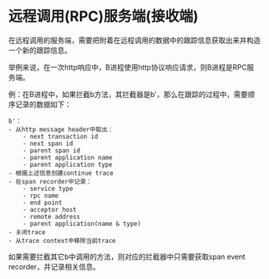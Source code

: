 # 远程调用(RPC)服务端(接收端)

在远程调用的服务端，需要把附着在远程调用的数据中的跟踪信息获取出来并构造一个新的跟踪信息。

举例来说，在一次http响应中，B进程使用http协议响应请求，则B进程是RPC服务端。

例：在B进程中，如果拦截b方法，其拦截器是b'，那么在跟踪的过程中，需要顺序记录的数据如下：

    b'：
    - 从http message header中取出：
        - next transaction id
        - next span id
        - parent span id
        - parent application name
        - parent application type
    - 根据上述信息创建continue trace
    - 在span recorder中记录：
        - service type
        - rpc name
        - end point
        - acceptor host
        - remote address
        - parent application(name & type)
    - 关闭trace
    - 从trace context中移除当前trace

如果需要拦截其它b中调用的方法，则对应的拦截器中只需要获取span event recorder，并记录相关信息。
